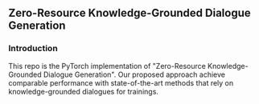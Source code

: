 ## Zero-Resource Knowledge-Grounded Dialogue Generation

### Introduction
This repo is the PyTorch implementation of "Zero-Resource Knowledge-Grounded Dialogue Generation". Our proposed approach achieve comparable performance with state-of-the-art methods that rely on knowledge-grounded dialogues for trainings.

